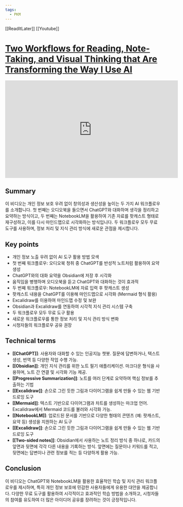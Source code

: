 ```yaml
---
tags:
  - PKM
---
```


[[ReadItLater]] [[Youtube]]

# [Two Workflows for Reading, Note-Taking, and Visual Thinking that Are Transforming the Way I Use AI](https://www.youtube.com/watch?v=eElhD_vUCec)

<iframe width="560" height="315" src="https://www.youtube-nocookie.com/embed/eElhD_vUCec" title="YouTube video player" frameborder="0" allow="accelerometer; autoplay; clipboard-write; encrypted-media; gyroscope; picture-in-picture" allowfullscreen></iframe>


## Summary
이 비디오는 개인 정보 보호 우려 없이 창의성과 생산성을 높이는 두 가지 AI 워크플로우를 소개합니다. 첫 번째는 오디오북을 들으면서 ChatGPT와 대화하며 생각을 정리하고 요약하는 방식이고, 두 번째는 NotebookLM을 활용하여 기존 자료를 팟캐스트 형태로 재구성하고, 이를 다시 마인드맵으로 시각화하는 방식입니다. 두 워크플로우 모두 무료 도구를 사용하며, 정보 처리 및 지식 관리 방식에 새로운 관점을 제시합니다.
## Key points
- 개인 정보 노출 우려 없이 AI 도구 활용 방법 모색
- 첫 번째 워크플로우: 오디오북 청취 중 ChatGPT를 반성적 노트처럼 활용하여 요약 생성
- ChatGPT와의 대화 요약을 Obsidian에 저장 후 시각화
- 움직임을 병행하며 오디오북을 듣고 ChatGPT와 대화하는 것이 효과적
- 두 번째 워크플로우: NotebookLM에 자료 입력 후 팟캐스트 생성
- 팟캐스트 내용을 ChatGPT를 이용해 마인드맵으로 시각화 (Mermaid 형식 활용)
- Excalidraw를 이용하여 마인드맵 수정 및 보완
- Obsidian과 Excalidraw를 연동하여 시각적 지식 관리 시스템 구축
- 두 워크플로우 모두 무료 도구 활용
- 새로운 워크플로우를 통한 정보 처리 및 지식 관리 방식 변화
- 시청자들의 워크플로우 공유 권장
## Technical terms
- **[[ChatGPT]]**: 사용자와 대화할 수 있는 인공지능 챗봇. 질문에 답변하거나, 텍스트 생성, 번역 등 다양한 작업 수행 가능.
- **[[Obsidian]]**: 개인 지식 관리를 위한 노트 필기 애플리케이션. 마크다운 형식을 사용하며, 노트 간 연결 및 시각화 기능 제공.
- **[[Progressive Summarization]]**: 노트를 여러 단계로 요약하여 핵심 정보를 추출하는 기법
- **[[Excalidraw]]**: 손으로 그린 듯한 그림과 다이어그램을 쉽게 만들 수 있는 웹 기반 드로잉 도구
- **[[Mermaid]]**: 텍스트 기반으로 다이어그램과 차트를 생성하는 마크업 언어. Excalidraw에서 Mermaid 코드를 불러와 시각화 가능.
- **[[NotebookLM]]**: 업로드된 문서를 기반으로 다양한 형태의 콘텐츠 (예: 팟캐스트, 요약 등) 생성을 지원하는 AI 도구
- **[[Excalidraw]]**: 손으로 그린 듯한 그림과 다이어그램을 쉽게 만들 수 있는 웹 기반 드로잉 도구
- **[[Two-sided notes]]**: Obsidian에서 사용하는 노트 정리 방식 중 하나로, 카드의 앞면과 뒷면에 각각 다른 내용을 기록하는 방식. 앞면에는 질문이나 키워드를 적고, 뒷면에는 답변이나 관련 정보를 적는 등 다양하게 활용 가능.
## Conclusion
이 비디오는 ChatGPT와 NotebookLM을 활용한 효율적인 학습 및 지식 관리 워크플로우를 제시하며, 특히 개인 정보 보호에 민감한 사용자들에게 유용한 대안을 제공합니다.  다양한 무료 도구를 활용하여 시각적이고 효과적인 학습 방법을 소개하고, 시청자들의 참여를 유도하여 더 많은 아이디어 공유를 장려하는 것이 긍정적입니다.